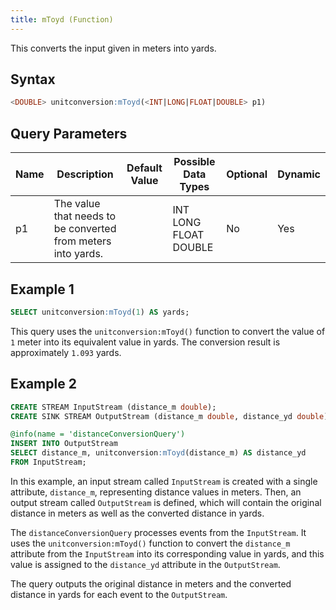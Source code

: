 ```yaml
---
title: mToyd (Function)
---
```


This converts the input given in meters into yards.

## Syntax

```sql
<DOUBLE> unitconversion:mToyd(<INT|LONG|FLOAT|DOUBLE> p1)
```

## Query Parameters

| Name | Description | Default Value | Possible Data Types   | Optional | Dynamic |
|------|-------------|---------------|-----------------------|----------|---------|
| p1   | The value that needs to be converted from meters into yards. |               | INT LONG FLOAT DOUBLE | No       | Yes     |

## Example 1

```sql
SELECT unitconversion:mToyd(1) AS yards;
```

This query uses the `unitconversion:mToyd()` function to convert the value of `1` meter into its equivalent value in yards. The conversion result is approximately `1.093` yards.

## Example 2

```sql
CREATE STREAM InputStream (distance_m double);
CREATE SINK STREAM OutputStream (distance_m double, distance_yd double);

@info(name = 'distanceConversionQuery')
INSERT INTO OutputStream
SELECT distance_m, unitconversion:mToyd(distance_m) AS distance_yd
FROM InputStream;
```

In this example, an input stream called `InputStream` is created with a single attribute, `distance_m`, representing distance values in meters. Then, an output stream called `OutputStream` is defined, which will contain the original distance in meters as well as the converted distance in yards.

The `distanceConversionQuery` processes events from the `InputStream`. It uses the `unitconversion:mToyd()` function to convert the `distance_m` attribute from the `InputStream` into its corresponding value in yards, and this value is assigned to the `distance_yd` attribute in the `OutputStream`.

The query outputs the original distance in meters and the converted distance in yards for each event to the `OutputStream`.
